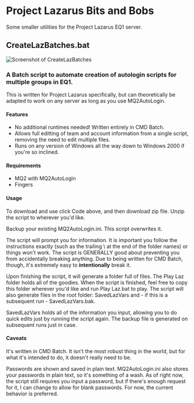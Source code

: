 # Project Lazarus Bits and Bobs
Some smaller utilities for the Project Lazarus EQ1 server.

## CreateLazBatches.bat

![Screenshot of CreateLazBatches](https://i.imgur.com/VQSbnhf.jpg)

### A Batch script to automate creation of autologin scripts for multiple groups in EQ1.

This is written for Project Lazarus specifically, but can theoretically be adapted to work on any server as long as you use MQ2AutoLogin.

#### Features

* No additional runtimes needed! Written entirely in CMD Batch.
* Allows full editting of team and account information from a single script, removing the need to edit multiple files.
* Runs on any version of Windows all the way down to Windows 2000 if you're so inclined.

#### Requirements

* MQ2 with MQ2AutoLogin
* Fingers


#### Usage

To download and use click Code above, and then download zip file. Unzip the script to wherever you'd like.

Backup your existing MQ2AutoLogin.ini. This script overwrites it.

The script will prompt you for information. It is important you follow the instructions exactly (such as the trailing \ at the end of the folder names) or things won't work. The script is GENERALLY good about preventing you from accidentally breaking anything. Due to being written for CMD Batch, though, it's extremely easy to **intentionally** break it.

Upon finishing the script, it will generate a folder full of files. The Play Laz folder holds all of the goodies. When the script is finished, feel free to copy this folder wherever you'd like and run Play Laz.bat to play. The script will also generate files in the root folder: SavedLazVars and - if this is a subsequent run - SavedLazVars.bak. 

SavedLazVars holds all of the information you input, allowing you to do quick edits just by running the script again. The backup file is generated on subsequent runs just in case.

#### Caveats

It's written in CMD Batch. It isn't the most robust thing in the world, but for what it's intended to do, it doesn't really need to be.

Passwords are shown and saved in plain text. MQ2AutoLogin.ini also stores your passwords in plain text, so it's something of a wash. As of right now, the script still requires you input a password, but if there's enough request for it, I can change to allow for blank passwords. For now, the current behavior is preferred.
